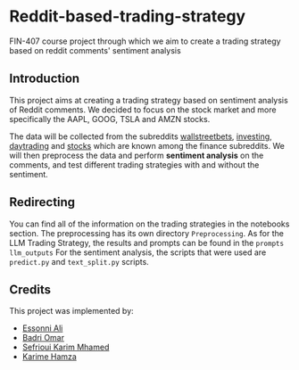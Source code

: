 # Reddit-based-trading-strategy
 FIN-407 course project through which we aim to create a trading strategy based on reddit comments' sentiment analysis

## Introduction
This project aims at creating a trading strategy based on sentiment analysis of Reddit comments.
We decided to focus on the stock market and more specifically the AAPL, GOOG, TSLA and AMZN stocks.

The data will be collected from the subreddits [wallstreetbets](https://www.reddit.com/r/wallstreetbets/), [investing](https://www.reddit.com/r/investing/), [daytrading](https://www.reddit.com/r/Daytrading/) and [stocks](https://www.reddit.com/r/stocks/)  which are known among the finance subreddits.
We will then preprocess the data and perform **sentiment analysis** on the comments, and test different trading strategies with and without the sentiment.

## Redirecting
You can find all of the information on the trading strategies in the notebooks section.
The preprocessing has its own directory `Preprocessing`.
As for the LLM Trading Strategy, the results and prompts can be found in the `prompts` `llm_outputs`
For the sentiment analysis, the scripts that were used are `predict.py` and `text_split.py` scripts.

## Credits
This project was implemented by:
- [Essonni Ali](https://www.linkedin.com/in/ali-essonni-54b2051b1/)
- [Badri Omar](https://www.linkedin.com/in/omar-badri-21942120a/)
- [Sefrioui Karim Mhamed](https://www.linkedin.com/in/mhamed-sefrioui-174146264/)
- [Karime Hamza](https://www.linkedin.com/in/hamza-karime-60095418a/)